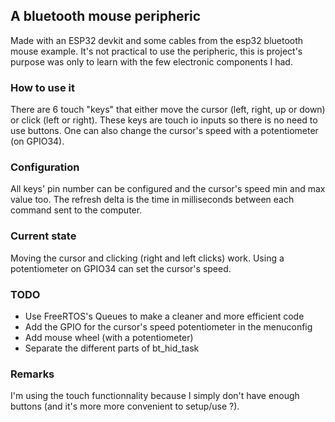 
## A bluetooth mouse peripheric
Made with an ESP32 devkit and some cables from the esp32 bluetooth mouse example.
It's not practical to use the peripheric, this is project's purpose was only to learn with the few electronic components I had.

### How to use it
There are 6 touch "keys" that either move the cursor (left, right, up or down) or click (left or right).
These keys are touch io inputs so there is no need to use buttons.
One can also change the cursor's speed with a potentiometer (on GPIO34).

### Configuration
All keys' pin number can be configured and the cursor's speed min and max value too.
The refresh delta is the time in milliseconds between each command sent to the computer.

### Current state
Moving the cursor and clicking (right and left clicks) work.
Using a potentiometer on GPIO34 can set the cursor's speed.


### TODO
- Use FreeRTOS's Queues to make a cleaner and more efficient code
- Add the GPIO for the cursor's speed potentiometer in the menuconfig
- Add mouse wheel (with a potentiometer)
- Separate the different parts of bt\_hid\_task

### Remarks
I'm using the touch functionnality because I simply don't have enough buttons (and it's more more convenient to setup/use ?).
